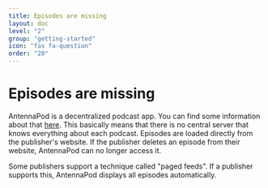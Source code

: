 ```yaml
---
title: Episodes are missing
layout: doc
level: "2"
group: "getting-started"
icon: "fas fa-question"
order: "20"
---
```


# Episodes are missing

AntennaPod is a decentralized podcast app. You can find some information about that [here](/documentation/general/central-distributed). This basically means that there is no central server that knows everything about each podcast. Episodes are loaded directly from the publisher's website. If the publisher deletes an episode from their website, AntennaPod can no longer access it.

Some publishers support a technique called "paged feeds". If a publisher supports this, AntennaPod displays all episodes automatically.
